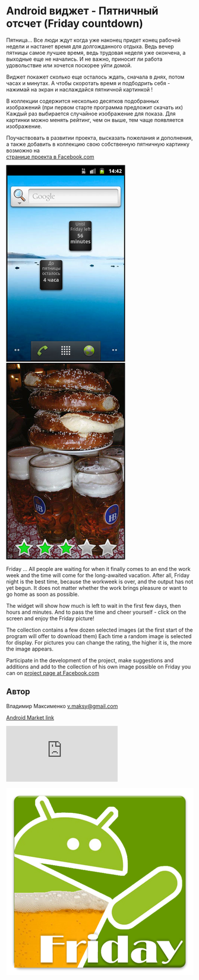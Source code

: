 # Android виджет - Пятничный отсчет (Friday countdown)

Пятница... Все люди ждут когда уже наконец придет конец рабочей недели и настанет время для долгожданного отдыха.
Ведь вечер пятницы самое лучшее время, ведь трудовая неделя уже окончена, а выходные еще не начались.
И не важно, приносит ли работа удовольствие или хочется поскорее уйти домой.

Виджет покажет сколько еще осталось ждать, сначала в днях, потом часах и минутах.
А чтобы скоротать время и подбодрить себя - нажимай на экран и наслаждайся пятничной картинкой !

В коллекции содержится несколько десятков подобранных изображений (при первом старте программа предложит скачать их)
Каждый раз выбирается случайное изображение для показа. 
Для картинки можно менять рейтинг, чем он выше, тем чаще появляется изображение.

Поучаствовать в развитии проекта, высказать пожелания и дополнения, 
а также добавить в коллекцию свою собственную пятничную картинку возможно на  
[странице проекта в Facebook.com](http://www.facebook.com/groups/346930055333462/)  

![Friday countdown widget](https://github.com/Voldemar123/andriod-friday-countdown/raw/master/_design/screenshot_small2.jpg) 
&nbsp;&nbsp; ![Friday picture](https://github.com/Voldemar123/andriod-friday-countdown/raw/master/_design/screenshot_small1.jpg)

Friday ... All people are waiting for when it finally comes to an end the work week and the time will come for the long-awaited vacation.
After all, Friday night is the best time, because the workweek is over, and the output has not yet begun.
It does not matter whether the work brings pleasure or want to go home as soon as possible.

The widget will show how much is left to wait in the first few days, then hours and minutes.
And to pass the time and cheer yourself - click on the screen and enjoy the Friday picture!

The collection contains a few dozen selected images (at the first start of the program will offer to download them)
Each time a random image is selected for display.
For pictures you can change the rating, the higher it is, the more the image appears.

Participate in the development of the project, make suggestions and additions
and add to the collection of his own image possible on Friday you can on 
[project page at Facebook.com](http://www.facebook.com/groups/346930055333462/) 


## Автор
Владимир Максименко  v.maksy@gmail.com

[Android Market link](https://market.android.com/details?id=com.friday_countdown.andriod)

![Android Market link](http://qrcode.kaywa.com/img.php?s=8&d=market%3A%2F%2Fdetails%3Fid%3Dcom.friday_countdown.andriod)

![Friday countdown logo](https://github.com/Voldemar123/andriod-friday-countdown/raw/master/_design/logo_big.png)

